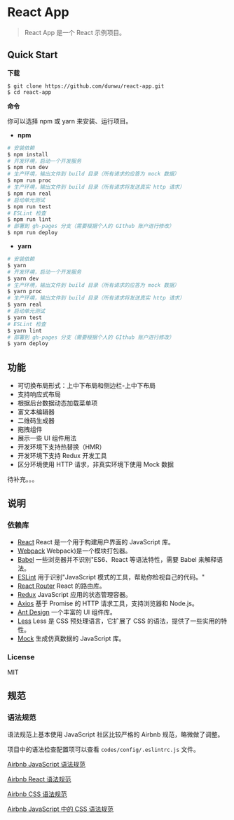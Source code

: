# React App

> React App 是一个 React 示例项目。
>

## Quick Start

**下载**

```shell
$ git clone https://github.com/dunwu/react-app.git
$ cd react-app
```

**命令**

你可以选择 npm 或 yarn 来安装、运行项目。

- **npm**

```sh
# 安装依赖
$ npm install
# 开发环境，启动一个开发服务
$ npm run dev
# 生产环境，输出文件到 build 目录（所有请求的应答为 mock 数据）
$ npm run proc
# 生产环境，输出文件到 build 目录（所有请求将发送真实 http 请求）
$ npm run real
# 启动单元测试
$ npm run test
# ESLint 检查
$ npm run lint
# 部署到 gh-pages 分支（需要根据个人的 GIthub 账户进行修改）
$ npm run deploy
```

- **yarn**

```sh
# 安装依赖
$ yarn
# 开发环境，启动一个开发服务
$ yarn dev
# 生产环境，输出文件到 build 目录（所有请求的应答为 mock 数据）
$ yarn proc
# 生产环境，输出文件到 build 目录（所有请求将发送真实 http 请求）
$ yarn real
# 启动单元测试
$ yarn test
# ESLint 检查
$ yarn lint
# 部署到 gh-pages 分支（需要根据个人的 GIthub 账户进行修改）
$ yarn deploy
```

## 功能

- 可切换布局形式：上中下布局和侧边栏-上中下布局
- 支持响应式布局
- 根据后台数据动态加载菜单项
- 富文本编辑器
- 二维码生成器
- 拖拽组件
- 展示一些 UI 组件用法
- 开发环境下支持热替换（HMR）
- 开发环境下支持 Redux 开发工具
- 区分环境使用 HTTP 请求，非真实环境下使用 Mock 数据

待补充。。。

## 说明

### 依赖库

- [React](https://github.com/facebook/react) React 是一个用于构建用户界面的 JavaScript 库。
- [Webpack](https://github.com/webpack/webpack) Webpack)是一个模块打包器。
- [Babel](https://babeljs.io/) 一些浏览器并不识别"ES6、React 等语法特性，需要 Babel 来解释语法。
- [ESLint](https://github.com/eslint/eslint) 用于识别"JavaScript 模式的工具，帮助你检视自己的代码。"
- [React Router](https://github.com/ReactTraining/react-router) React 的路由库。
- [Redux](https://github.com/reactjs/redux) JavaScript 应用的状态管理容器。
- [Axios](https://github.com/axios/axios) 基于 Promise 的 HTTP 请求工具，支持浏览器和 Node.js。
- [Ant Design](https://github.com/ant-design/ant-design) 一个丰富的 UI 组件库。
- [Less](https://github.com/less/less.js) Less 是 CSS 预处理语言，它扩展了 CSS 的语法，提供了一些实用的特性。
- [Mock](https://github.com/nuysoft/Mock) 生成仿真数据的 JavaScript 库。

### License

MIT

## 规范

### 语法规范

语法规范上基本使用 JavaScript 社区比较严格的 Airbnb 规范，略微做了调整。

项目中的语法检查配置项可以查看 `codes/config/.eslintrc.js` 文件。 

[Airbnb JavaScript 语法规范](https://github.com/airbnb/javascript)

[Airbnb React 语法规范](https://github.com/airbnb/javascript/tree/master/react)

[Airbnb CSS 语法规范](https://github.com/airbnb/css)

[Airbnb JavaScript 中的 CSS 语法规范](https://github.com/airbnb/javascript/tree/master/css-in-javascript)

